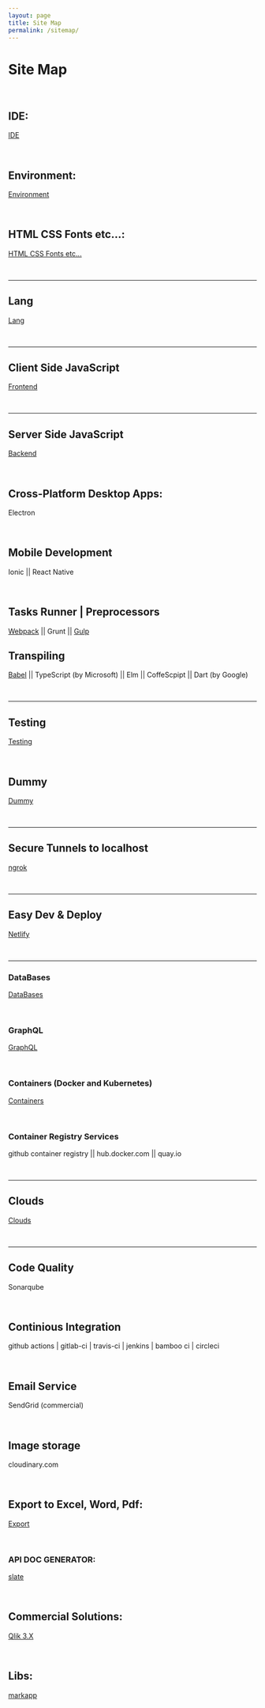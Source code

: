 ```yaml
---
layout: page
title: Site Map
permalink: /sitemap/
---
```


# Site Map

<br/>

## IDE:

<a href="/ide/">IDE</a>

<br/>

## Environment:

<a href="/env/">Environment</a>

<br/>

## HTML CSS Fonts etc...:

<a href="/html/">HTML CSS Fonts etc...</a>

<br/>
<hr/>

## Lang

<a href="/lang/">Lang</a>

<br/>
<hr/>

## Client Side JavaScript

<a href="/frontend/">Frontend</a>

<br/>
<hr/>

## Server Side JavaScript

<a href="/backend/">Backend</a>

<br/>

## Cross-Platform Desktop Apps:

Electron

<br/>

## Mobile Development

Ionic || React Native

<br/>

## Tasks Runner | Preprocessors

<a href="/tasks-runner/webpack/">Webpack</a> ||
Grunt || <a href="/tasks-runner/gulp/">Gulp</a>

## Transpiling

<a href="/transpilers/babel/">Babel</a> || TypeScript (by Microsoft) || Elm || CoffeScpipt || Dart (by Google)

<br/>
<hr/>

## Testing

<a href="/testing/">Testing</a>

<br/>

## Dummy

<a href="/dummy/">Dummy</a>

<br/>
<hr/>

## Secure Tunnels to localhost

<a href="/tunnels/ngrok/">ngrok</a>

<br/>
<hr/>

## Easy Dev & Deploy

<a href="https://www.youtube.com/watch?v=FMhVXOA54x8">Netlify</a>

<br/>
<hr/>

### DataBases

<a href="/databases/">DataBases</a>

<br/>

### GraphQL

<a href="/graphql/">GraphQL</a>

<br/>

### Containers (Docker and Kubernetes)

<a href="/containers/">Containers</a>

<br/>

### Container Registry Services

github container registry || hub.docker.com || quay.io

<br/>
<hr/>

## Clouds

<a href="/clouds/">Clouds</a>

<br/>
<hr/>

## Code Quality

Sonarqube

<br/>

## Continious Integration

github actions | gitlab-ci | travis-ci | jenkins | bamboo ci | circleci

<br/>

## Email Service

SendGrid (commercial)

<br/>

## Image storage

cloudinary.com

<br/>

## Export to Excel, Word, Pdf:

<a href="/export/">Export</a>

<br/>

### API DOC GENERATOR:

<a href="https://github.com/lord/slate" rel="nofollow">slate</a>

<br/>

## Commercial Solutions:

<a href="/commercial/qlik/3.x/">Qlik 3.X</a>

<br/>

## Libs:

<a href="http://markapp.io/" rel="nofollow">markapp</a>
